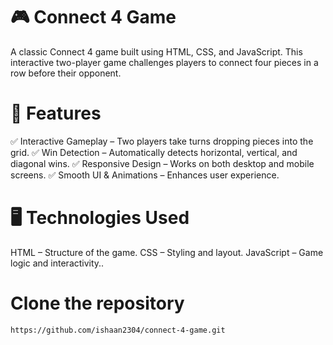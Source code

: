 
# 🎮 Connect 4 Game
A classic Connect 4 game built using HTML, CSS, and JavaScript. This interactive two-player game challenges players to connect four pieces in a row before their opponent.  
# 📌 Features
✅ Interactive Gameplay – Two players take turns dropping pieces into the grid.
✅ Win Detection – Automatically detects horizontal, vertical, and diagonal wins.
✅ Responsive Design – Works on both desktop and mobile screens.
✅ Smooth UI & Animations – Enhances user experience.  
# 🖥️ Technologies Used
HTML – Structure of the game.
CSS – Styling and layout.
JavaScript – Game logic and interactivity..

# Clone the repository
```bash
https://github.com/ishaan2304/connect-4-game.git
```
